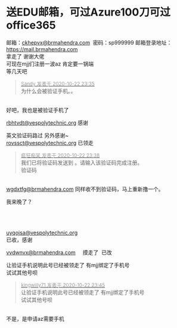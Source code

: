 # 送EDU邮箱，可过Azure100刀可过office365


邮箱：<a href="mailto:ckhepvx@brmahendra.com">ckhepvx@brmahendra.com</a>&nbsp;&nbsp;密码：sp999999 邮箱登录地址：https://mail.brmahendra.com<br />
拿走了 谢谢大佬<br />
可现在mjj们注册一波az 肯定要一锅端<br />
等几天吧

<div class="quote"><blockquote><font size="2"><a href="https://www.hostloc.com/forum.php?mod=redirect&amp;goto=findpost&amp;pid=9338730&amp;ptid=757396" target="_blank"><font color="#999999">Sandy 发表于 2020-10-22 23:35</font></a></font><br />
为什么会被验证手机。。</blockquote></div><br />
好吧，我也是被验证手机了

<a href="mailto:rbhtvdt@vespolytechnic.org">rbhtvdt@vespolytechnic.org</a> 感谢

<img id="aimg_wFvVT" onclick="zoom(this, this.src, 0, 0, 0)" class="zoom" src="https://i.loli.net/2020/10/22/ygkXZ4px1leKfmw.png" onmouseover="img_onmouseoverfunc(this)" onload="thumbImg(this)" border="0" alt="" /><br />
英文验证码路过 另外感谢~<br />
<a href="mailto:rovssct@vespolytechnic.org">rovssct@vespolytechnic.org</a> 已领走<img id="aimg_Mkw77" onclick="zoom(this, this.src, 0, 0, 0)" class="zoom" src="https://cdn.jsdelivr.net/gh/hishis/forum-master/public/images/patch.gif" onmouseover="img_onmouseoverfunc(this)" onload="thumbImg(this)" border="0" alt="" />

<div class="quote"><blockquote><font size="2"><a href="https://www.hostloc.com/forum.php?mod=redirect&amp;goto=findpost&amp;pid=9338747&amp;ptid=757396" target="_blank"><font color="#999999">疯狂痴呆 发表于 2020-10-22 23:38</font></a></font><br />
我们已将验证码发送到 。请输入该验证码完成注册。<br />
验证码<br />
 </blockquote></div><br />
<a href="mailto:wgdxtfg@brmahendra.com">wgdxtfg@brmahendra.com</a> 同样收不到验证码，马上重新撸一个。<img id="aimg_DyppA" onclick="zoom(this, this.src, 0, 0, 0)" class="zoom" src="https://cdn.jsdelivr.net/gh/hishis/forum-master/public/images/patch.gif" onmouseover="img_onmouseoverfunc(this)" onload="thumbImg(this)" border="0" alt="" />

我来晚了？<br />
<br />
<br />
​​​​​​​

<a href="mailto:uyqojsa@vespolytechnic.org">uyqojsa@vespolytechnic.org</a><br />
已收，感谢

<a href="mailto:vvdwnvx@brmahendra.com">vvdwnvx@brmahendra.com</a>&nbsp; &nbsp;&nbsp;&nbsp;摸走了&nbsp;&nbsp;已改

让验证手机说明此号已经被领走了 有mjj绑定了手机号<br />
试试其他号呗

<div class="quote"><blockquote><font size="2"><a href="https://www.hostloc.com/forum.php?mod=redirect&amp;goto=findpost&amp;pid=9338780&amp;ptid=757396" target="_blank"><font color="#999999">kingwilly71 发表于 2020-10-22 23:45</font></a></font><br />
让验证手机说明此号已经被领走了 有mjj绑定了手机号<br />
试试其他号呗</blockquote></div><br />
不是，是申请az需要手机
